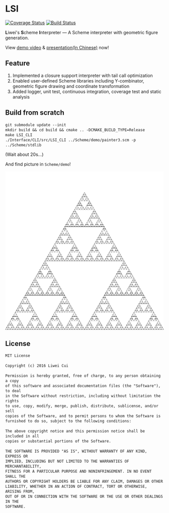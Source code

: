 # LSI

[![Coverage Status](https://scan.coverity.com/projects/11270/badge.svg?flat=1)](https://scan.coverity.com/projects/p-ainters-drawing-board-alpha)   [![Build Status](https://travis-ci.org/Lw-Cui/LSI.svg?branch=v0.1-rc1)](https://travis-ci.org/Lw-Cui/LSI)

**L**iwei's **S**cheme **I**nterpreter — A Scheme interpreter with geometric figure generation.

View [demo video](https://www.dropbox.com/s/fche4xurlhohbcf/LSI.mp4?dl=0) & [presentation(In Chinese)](https://www.dropbox.com/s/84d3bo0gav6qthv/%E6%AF%95%E4%B8%9A%E8%AE%BE%E8%AE%A1%E7%AD%94%E8%BE%A9.pptx?dl=0) now!

## Feature

1.  Implemented a closure support interpreter with tail call optimization
2. Enabled user-defined Scheme libraries including Y-combinator,  geometric figure drawing and  coordinate transformation
3.  Added logger, unit test, continuous integration, coverage test and static analysis

## Build from scratch

```
git submodule update --init
mkdir build && cd build && cmake .. -DCMAKE_BUILD_TYPE=Release
make LSI_CLI
./Interface/CLI/src/LSI_CLI ../Scheme/demo/painter3.scm -p ../Scheme/stdlib
```

(Wait about 20s…)

And find picture in `Scheme/demo`!

![painter3.png](./Doc/IMG/painter3.bmp)

## License

```
MIT License

Copyright (c) 2016 Liwei Cui

Permission is hereby granted, free of charge, to any person obtaining a copy
of this software and associated documentation files (the "Software"), to deal
in the Software without restriction, including without limitation the rights
to use, copy, modify, merge, publish, distribute, sublicense, and/or sell
copies of the Software, and to permit persons to whom the Software is
furnished to do so, subject to the following conditions:

The above copyright notice and this permission notice shall be included in all
copies or substantial portions of the Software.

THE SOFTWARE IS PROVIDED "AS IS", WITHOUT WARRANTY OF ANY KIND, EXPRESS OR
IMPLIED, INCLUDING BUT NOT LIMITED TO THE WARRANTIES OF MERCHANTABILITY,
FITNESS FOR A PARTICULAR PURPOSE AND NONINFRINGEMENT. IN NO EVENT SHALL THE
AUTHORS OR COPYRIGHT HOLDERS BE LIABLE FOR ANY CLAIM, DAMAGES OR OTHER
LIABILITY, WHETHER IN AN ACTION OF CONTRACT, TORT OR OTHERWISE, ARISING FROM,
OUT OF OR IN CONNECTION WITH THE SOFTWARE OR THE USE OR OTHER DEALINGS IN THE
SOFTWARE.
```


